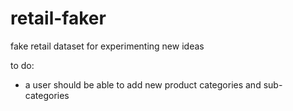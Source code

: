 # retail-faker

fake retail dataset for experimenting new ideas


to do:

- a user should be able to add new product categories and sub-categories
